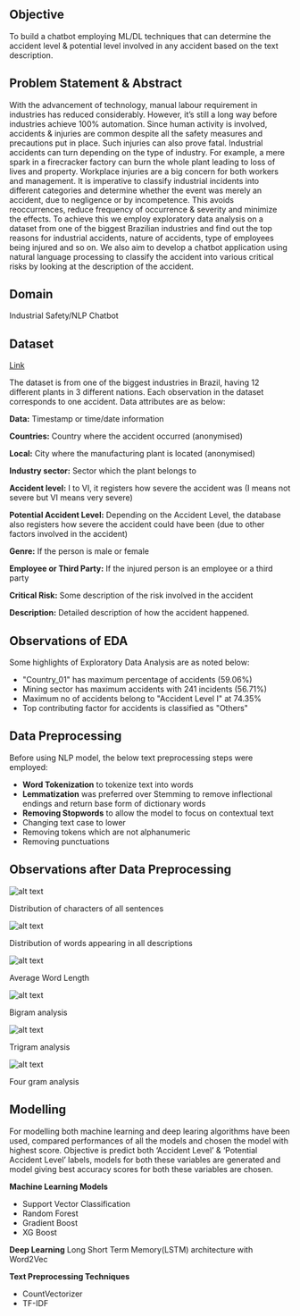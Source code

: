 ## Objective

To build a chatbot employing ML/DL techniques that can determine the accident level &
potential level involved in any accident based on the text description.


## Problem Statement & Abstract

With the advancement of technology, manual labour requirement in industries has reduced
considerably. However, it’s still a long way before industries achieve 100% automation.
Since human activity is involved, accidents & injuries are common despite all the safety
measures and precautions put in place. Such injuries can also prove fatal. Industrial
accidents can turn depending on the type of industry. For example, a mere spark in a
firecracker factory can burn the whole plant leading to loss of lives and property.
Workplace injuries are a big concern for both workers and management. It is imperative to
classify industrial incidents into different categories and determine whether the event was
merely an accident, due to negligence or by incompetence. This avoids reoccurrences,
reduce frequency of occurrence & severity and minimize the effects.
To achieve this we employ exploratory data analysis on a dataset from one of the biggest
Brazilian industries and find out the top reasons for industrial accidents, nature of accidents,
type of employees being injured and so on. We also aim to develop a chatbot application
using natural language processing to classify the accident into various critical risks by looking
at the description of the accident.


## Domain

Industrial Safety/NLP Chatbot


## Dataset 
[Link](https://github.com/MarurSrikanta/Chatbot-NLP/blob/main/data.csv)


The dataset is from one of the biggest industries in Brazil, having 12 different plants in 3
different nations. Each observation in the dataset corresponds to one accident. Data attributes are as below:


**Data:** Timestamp or time/date information

**Countries:** Country where the accident occurred (anonymised)

**Local:** City where the manufacturing plant is located (anonymised)

**Industry sector:** Sector which the plant belongs to

**Accident level:** I to VI, it registers how severe the accident was (I means not severe but VI
means very severe)

**Potential Accident Level:** Depending on the Accident Level, the database also registers how
severe the accident could have been (due to other factors involved in the accident)

**Genre:** If the person is male or female

**Employee or Third Party:** If the injured person is an employee or a third party

**Critical Risk:** Some description of the risk involved in the accident

**Description:** Detailed description of how the accident happened.


## Observations of EDA

Some highlights of Exploratory Data Analysis are as noted below:
- "Country_01" has maximum percentage of accidents (59.06%)
- Mining sector has maximum accidents with 241 incidents (56.71%)
- Maximum no of accidents belong to "Accident Level I" at 74.35%
- Top contributing factor for accidents is classified as "Others" 

## Data Preprocessing

Before using NLP model, the below text preprocessing steps were employed:
- **Word Tokenization** to tokenize text into words
- **Lemmatization** was preferred over Stemming to remove inflectional endings and return base form of dictionary words
- **Removing Stopwords** to allow the model to focus on contextual text
- Changing text case to lower
- Removing tokens which are not alphanumeric
- Removing punctuations


## Observations after Data Preprocessing


![alt text](https://github.com/MarurSrikanta/Chatbot-NLP/blob/main/Images/distribution_characters_sentences.png)

Distribution of characters of all sentences

![alt text](https://github.com/MarurSrikanta/Chatbot-NLP/blob/main/Images/words_in_description.png)

Distribution of words appearing in all descriptions

![alt text](https://github.com/MarurSrikanta/Chatbot-NLP/blob/main/Images/average_word_length.png)

Average Word Length

![alt text](https://github.com/MarurSrikanta/Chatbot-NLP/blob/main/Images/bigram_analysis.png)

Bigram analysis

![alt text](https://github.com/MarurSrikanta/Chatbot-NLP/blob/main/Images/trigram_analysis.png)

Trigram analysis

![alt text](https://github.com/MarurSrikanta/Chatbot-NLP/blob/main/Images/4gram_analysis.png)

Four gram analysis


## Modelling

For modelling both machine learning and deep learing algorithms have been used, compared performances of all the models and chosen the model with highest score. Objective is predict both ‘Accident Level’ & ‘Potential Accident Level’ labels, models for both these variables are generated and model giving best accuracy scores for both these variables are chosen.

**Machine Learning Models**
- Support Vector Classification
- Random Forest
- Gradient Boost
- XG Boost


**Deep Learning** 
Long Short Term Memory(LSTM) architecture with Word2Vec

**Text Preprocessing Techniques**  
- CountVectorizer
- TF-IDF









                                          



